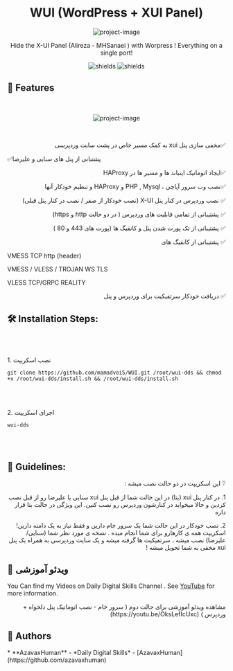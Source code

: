 <h1 align="center" id="title">WUI (WordPress + XUI Panel)</h1>

<p align="center"><img src="/logo.png" alt="project-image"></p>

<p align="center" id="description">Hide the X-UI Panel (Alireza - MHSanaei ) with Worpress ! Everything on a single port!</p>

<p align="center"><img src="https://img.shields.io/badge/MHSanaei%20XUI%20Pannel-34d399" alt="shields">      <img src="https://img.shields.io/badge/Alireza0%20XUI%20Pannel-8A2BE2" alt="shields"></p>

  
  
<h2>🧐 Features</h2>
<br>
<p align="center"><img src="/sc.JPG" alt="project-image"></p>
<br>
<p style="direction:rtl ; text-align:right">
✅مخفی سازی پنل xui به کمک مسیر خاص در پشت سایت وردپرسی
<p style="direction:rtl ; text-align:right">
  
✅پشتبانی از پنل های سنایی و علیرضا 
<p style="direction:rtl ; text-align:right">
✅ایجاد اتوماتیک اینباند ها و مسیر ها در HAProxy
<p style="direction:rtl ; text-align:right">
✅نصب وب سرور آپاچی ، PHP , Mysql و HAProxy و تنظیم خودکار آنها
<p style="direction:rtl ; text-align:right">
✅ نصب وردپرس در کنار پنل X-UI (نصب خودکار از صفر / نصب در کنار پنل قبلی)
<p style="direction:rtl ; text-align:right">
✅ پشتیبانی از تمامی قابلیت های وردپرس ( در دو حالت http و https)
<p style="direction:rtl ; text-align:right">
✅ پشتیبانی از تک پورت شدن پنل و کانفیگ ها (پورت های 443 و 80 )
<p style="direction:rtl ; text-align:right">
✅ پشتیبانی از کانفیگ های

VMESS TCP http (header)

VMESS / VLESS / TROJAN WS TLS

VLESS TCP/GRPC REALITY
<p style="direction:rtl ; text-align:right">
✅ دریافت خودکار سرتفیکیت برای وردپرس  و پنل 
<p style="direction:rtl ; text-align:right">

<h2>🛠️ Installation Steps:</h2>

<br>
<br>
<p>1. نصب اسکریپت</p>

```
git clone https://github.com/mamadvoi5/WUI.git /root/wui-dds && chmod +x /root/wui-dds/install.sh && /root/wui-dds/install.sh
```
<br><br>
<p>2. اجرای اسکریپت</p>

```
wui-dds
```
<br><br>
<h2>🍰 Guidelines:</h2>
<p style="direction:rtl ; text-align:right">
❔ این اسکریپت در دو حالت نصب میشه :
<p style="direction:rtl ; text-align:right">
 1. در کنار پنل xui (بتا) در این حالت شما از قبل پنل xui سنایی یا علیرضا رو از قبل نصب کردین و حالا میخواید در کنارشون وردپرس رو نصب کنین. این ویژگی در حالت بتا قرار داره
<p style="direction:rtl ; text-align:right">
 2. نصب خودکار در این حالت شما یک سرور خام دارین و فقط نیاز به یک  دامنه دارین! اسکریپت همه ی کارهارو برای شما انجام میده . نسخه ی مورد نظر شما (سنایی/علیرضا) نصب میشه ، سرتفیکیت ها گرفته میشه و یک سایت وردپرسی به همراه یک پنل xui مخفی به شما تحویل میشه !


<h2>🎈 ویدئو آموزشی </h2>

You Can find my Videos on Daily Digital Skills Channel . See [YouTube](https://youtu.be/OksLefIcUxc) for more information.
<br>
<p style="direction:rtl ; text-align:right">
مشاهده ویدئو آموزشی برای حالت دوم ( سرور خام - نصب اتوماتیک پنل دلخواه + وردپرس ) (https://youtu.be/OksLefIcUxc)
  <br>

<h2>🎈 Authors </h2>
* **AzavaxHuman** - *Daily Digital Skills* - [AzavaxHuman](https://github.com/azavaxhuman) 
